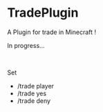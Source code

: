 # TradePlugin
A Plugin for trade in Minecraft !

In progress...

<img scr="https://github.com/kolowy/TradePlugin/blob/main/image/Trade.png"/>
<img scr="https://github.com/kolowy/TradePlugin/blob/main/image/TradeHelp.png"/>


Set 
- /trade player
- /trade yes
- /trade deny

